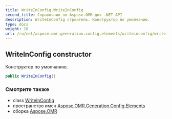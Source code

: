 ```yaml
---
title: WriteInConfig.WriteInConfig
second_title: Справочник по Aspose.OMR для .NET API
description: WriteInConfig строитель. Конструктор по умолчанию.
type: docs
weight: 10
url: /ru/net/aspose.omr.generation.config.elements/writeinconfig/writeinconfig/
---
```

## WriteInConfig constructor

Конструктор по умолчанию.

```csharp
public WriteInConfig()
```

### Смотрите также

* class [WriteInConfig](../)
* пространство имен [Aspose.OMR.Generation.Config.Elements](../../writeinconfig/)
* сборка [Aspose.OMR](../../../)


